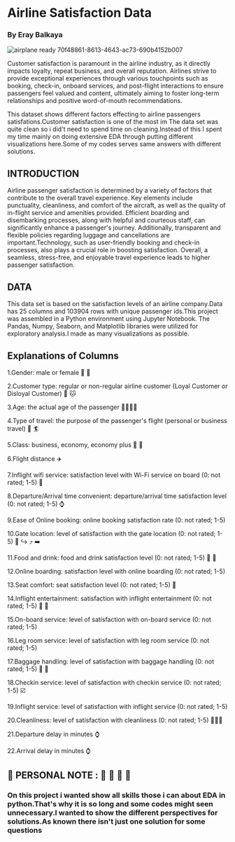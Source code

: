 # Airline Satisfaction Data

### By Eray Balkaya

![airplane ready  70f48861-8613-4643-ac73-690b4152b007](https://github.com/ErayBalkaya/Python_EDA_projects/assets/159141102/ba26eeeb-7f3f-4975-a357-2ffaec9039a4)


Customer satisfaction is paramount in the airline industry, as it directly impacts loyalty, repeat business, and overall reputation. Airlines strive to provide exceptional experiences through various touchpoints such as booking, check-in, onboard services, and post-flight interactions to ensure passengers feel valued and content, ultimately aiming to foster long-term relationships and positive word-of-mouth recommendations.

This dataset shows different factors effecting to airline passengers satisfations.Customer satisfaction is one of the most im The data set was quite clean so i did't need to spend time on cleaning.Instead of this I spent my time mainly on doing extensive EDA through putting different visualizations here.Some of my codes serves same answers with different solutions. 

## INTRODUCTION 

Airline passenger satisfaction is determined by a variety of factors that contribute to the overall travel experience. Key elements include punctuality, cleanliness, and comfort of the aircraft, as well as the quality of in-flight service and amenities provided. Efficient boarding and disembarking processes, along with helpful and courteous staff, can significantly enhance a passenger's journey. Additionally, transparent and flexible policies regarding luggage and cancellations are important.Technology, such as user-friendly booking and check-in processes, also plays a crucial role in boosting satisfaction. Overall, a seamless, stress-free, and enjoyable travel experience leads to higher passenger satisfaction.

## DATA

This data set is based on the satisfaction levels of an airline company.Data has 25 columns and 103904 rows with unique passenger ids.This project was assembled in a Python environment using Jupyter Notebook. The Pandas, Numpy, Seaborn, and Matplotlib libraries were utilized for exploratory analysis.I made as many visualizations as possible.

## Explanations of Columns

1.Gender: male or female :man: :woman:

2.Customer type: regular or non-regular airline customer (Loyal Customer or Disloyal Customer) 🐶 🐱

3.Age: the actual age of the passenger 👶🧒🧑🧓

4.Type of travel: the purpose of the passenger's flight (personal or business travel) 💼 🏄

5.Class: business, economy, economy plus 💼 💸

6.Flight distance ✈️

7.Inflight wifi service: satisfaction level with Wi-Fi service on board (0: not rated; 1-5) 📶

8.Departure/Arrival time convenient: departure/arrival time satisfaction level (0: not rated; 1-5) ⌚

9.Ease of Online booking: online booking satisfaction rate (0: not rated; 1-5) 

10.Gate location: level of satisfaction with the gate location (0: not rated; 1-5) 🚪 ↪️ ⤴️ ➡️

11.Food and drink: food and drink satisfaction level (0: not rated; 1-5) 🍔 🍹

12.Online boarding: satisfaction level with online boarding (0: not rated; 1-5)

13.Seat comfort: seat satisfaction level (0: not rated; 1-5) 💺

14.Inflight entertainment: satisfaction with inflight entertainment (0: not rated; 1-5) 🎦 🎵

15.On-board service: level of satisfaction with on-board service (0: not rated; 1-5) 

16.Leg room service: level of satisfaction with leg room service (0: not rated; 1-5)

17.Baggage handling: level of satisfaction with baggage handling (0: not rated; 1-5) 🧳 🛅

18.Checkin service: level of satisfaction with checkin service (0: not rated; 1-5) ☑️

19.Inflight service: level of satisfaction with inflight service (0: not rated; 1-5)

20.Cleanliness: level of satisfaction with cleanliness (0: not rated; 1-5) 🧽🧺🧹

21.Departure delay in minutes ⌚

22.Arrival delay in minutes ⌚

## 🚨 PERSONAL NOTE : 📣 📢 📣 📢

### On this project i wanted show all skills those i can about EDA in python.That's why it is so long and some codes might seen unnecessary.I wanted to show the different perspectives for solutions.As known there isn't just one solution for some questions
